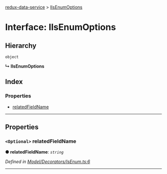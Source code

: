 [redux-data-service](../README.md) > [IIsEnumOptions](../interfaces/iisenumoptions.md)

# Interface: IIsEnumOptions

## Hierarchy

 `object`

**↳ IIsEnumOptions**

## Index

### Properties

* [relatedFieldName](iisenumoptions.md#relatedfieldname)

---

## Properties

<a id="relatedfieldname"></a>

### `<Optional>` relatedFieldName

**● relatedFieldName**: *`string`*

*Defined in [Model/Decorators/IsEnum.ts:6](https://github.com/Rediker-Software/redux-data-service/blob/6c3666b/src/Model/Decorators/IsEnum.ts#L6)*

___

